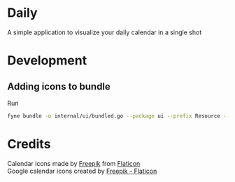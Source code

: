 # Daily
A simple application to visualize your daily calendar in a single shot

# Development
## Adding icons to bundle
Run
```bash
fyne bundle -o internal/ui/bundled.go --package ui --prefix Resource --append internal/assets/icons/icon.png
```

# Credits
Calendar icons made by [Freepik](https://www.flaticon.com/authors/freepik) from [Flaticon](www.flaticon.com)  
Google calendar icons created by [Freepik - Flaticon](https://www.flaticon.com/free-icons/google-calendar)
